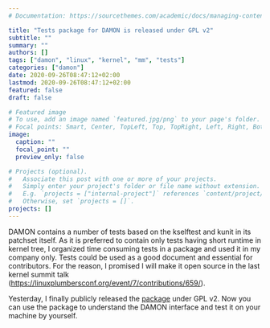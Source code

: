 ```yaml
---
# Documentation: https://sourcethemes.com/academic/docs/managing-content/

title: "Tests package for DAMON is released under GPL v2"
subtitle: ""
summary: ""
authors: []
tags: ["damon", "linux", "kernel", "mm", "tests"]
categories: ["damon"]
date: 2020-09-26T08:47:12+02:00
lastmod: 2020-09-26T08:47:12+02:00
featured: false
draft: false

# Featured image
# To use, add an image named `featured.jpg/png` to your page's folder.
# Focal points: Smart, Center, TopLeft, Top, TopRight, Left, Right, BottomLeft, Bottom, BottomRight.
image:
  caption: ""
  focal_point: ""
  preview_only: false

# Projects (optional).
#   Associate this post with one or more of your projects.
#   Simply enter your project's folder or file name without extension.
#   E.g. `projects = ["internal-project"]` references `content/project/deep-learning/index.md`.
#   Otherwise, set `projects = []`.
projects: []
---
```


DAMON contains a number of tests based on the kselftest and kunit in its
patchset itself.  As it is preferred to contain only tests having short runtime
in kernel tree, I organized time consuming tests in a package and used it in my
company only.  Tests could be used as a good document and essential for
contributors.  For the reason, I promised I will make it open source in the
last kernel summit talk
(https://linuxplumbersconf.org/event/7/contributions/659/).

Yesterday, I finally publicly released the
[package](https://github.com/damonitor/damon-tests) under GPL v2.  Now you can
use the package to understand the DAMON interface and test it on your machine
by yourself.
